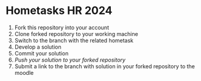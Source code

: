 # Hometasks HR 2024

1. Fork this repository into your account
2. Clone forked repository to your working machine
3. Switch to the branch with the related hometask
4. Develop a solution
5. Commit your solution
6. _Push your solution to your forked repository_
7. Submit a link to the branch with solution in your forked repository to the moodle
